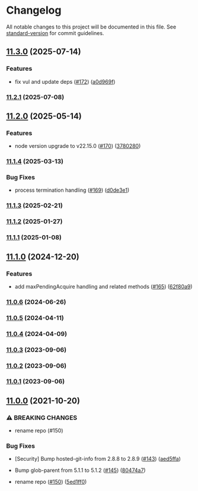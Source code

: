 # Changelog

All notable changes to this project will be documented in this file. See [standard-version](https://github.com/conventional-changelog/standard-version) for commit guidelines.

## [11.3.0](https://github.com/mojaloop/database-lib/compare/v11.2.1...v11.3.0) (2025-07-14)


### Features

* fix vul and update deps ([#172](https://github.com/mojaloop/database-lib/issues/172)) ([a0d969f](https://github.com/mojaloop/database-lib/commit/a0d969f94b77709a2b9712b94cf52e62961a8796))

### [11.2.1](https://github.com/mojaloop/database-lib/compare/v11.2.0...v11.2.1) (2025-07-08)

## [11.2.0](https://github.com/mojaloop/database-lib/compare/v11.1.4...v11.2.0) (2025-05-14)


### Features

* node version upgrade to v22.15.0 ([#170](https://github.com/mojaloop/database-lib/issues/170)) ([3780280](https://github.com/mojaloop/database-lib/commit/37802805fc343431c817e20c040ab2c340b932d0))

### [11.1.4](https://github.com/mojaloop/database-lib/compare/v11.1.3...v11.1.4) (2025-03-13)


### Bug Fixes

* process termination handling ([#169](https://github.com/mojaloop/database-lib/issues/169)) ([d0de3e1](https://github.com/mojaloop/database-lib/commit/d0de3e1924ee36ddd5018054140d2962a2353892))

### [11.1.3](https://github.com/mojaloop/database-lib/compare/v11.1.2...v11.1.3) (2025-02-21)

### [11.1.2](https://github.com/mojaloop/database-lib/compare/v11.1.1...v11.1.2) (2025-01-27)

### [11.1.1](https://github.com/mojaloop/database-lib/compare/v11.1.0...v11.1.1) (2025-01-08)

## [11.1.0](https://github.com/mojaloop/database-lib/compare/v11.0.6...v11.1.0) (2024-12-20)


### Features

* add maxPendingAcquire handling and related methods ([#165](https://github.com/mojaloop/database-lib/issues/165)) ([62f80a9](https://github.com/mojaloop/database-lib/commit/62f80a99b922a86d7a8b711c9d58f2ac89ac7d12))

### [11.0.6](https://github.com/mojaloop/database-lib/compare/v11.0.5...v11.0.6) (2024-06-26)

### [11.0.5](https://github.com/mojaloop/database-lib/compare/v11.0.4...v11.0.5) (2024-04-11)

### [11.0.4](https://github.com/mojaloop/database-lib/compare/v11.0.3...v11.0.4) (2024-04-09)

### [11.0.3](https://github.com/mojaloop/database-lib/compare/v11.0.2...v11.0.3) (2023-09-06)

### [11.0.2](https://github.com/mojaloop/database-lib/compare/v11.0.1...v11.0.2) (2023-09-06)

### [11.0.1](https://github.com/mojaloop/database-lib/compare/v11.0.0...v11.0.1) (2023-09-06)

## [11.0.0](https://github.com/mojaloop/database-lib/compare/v10.7.0...v11.0.0) (2021-10-20)


### ⚠ BREAKING CHANGES

* rename repo (#150)

### Bug Fixes

* [Security] Bump hosted-git-info from 2.8.8 to 2.8.9 ([#143](https://github.com/mojaloop/database-lib/issues/143)) ([aed5ffa](https://github.com/mojaloop/database-lib/commit/aed5ffa7debe3bc9cad023548e2e877f680c79b3))
* Bump glob-parent from 5.1.1 to 5.1.2 ([#145](https://github.com/mojaloop/database-lib/issues/145)) ([80474a7](https://github.com/mojaloop/database-lib/commit/80474a76dcffcb3b1cfceaff09befc1ea033b29b))


* rename repo ([#150](https://github.com/mojaloop/database-lib/issues/150)) ([5ed1ff0](https://github.com/mojaloop/database-lib/commit/5ed1ff0837ce736ab7f1cbb89607945774356b4e))
